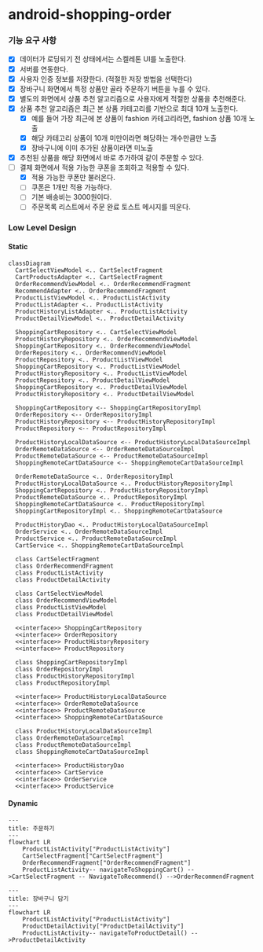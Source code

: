 # android-shopping-order

### 기능 요구 사항

- [x] 데이터가 로딩되기 전 상태에서는 스켈레톤 UI를 노출한다.
- [x] 서버를 연동한다.
- [x] 사용자 인증 정보를 저장한다. (적절한 저장 방법을 선택한다)
- [x] 장바구니 화면에서 특정 상품만 골라 주문하기 버튼을 누를 수 있다. 
- [x] 별도의 화면에서 상품 추천 알고리즘으로 사용자에게 적절한 상품을 추천해준다.
- [x] 상품 추천 알고리즘은 최근 본 상품 카테고리를 기반으로 최대 10개 노출한다. 
  - [x] 예를 들어 가장 최근에 본 상품이 fashion 카테고리라면, fashion 상품 10개 노출 
  - [x] 해당 카테고리 상품이 10개 미만이라면 해당하는 개수만큼만 노출 
  - [x] 장바구니에 이미 추가된 상품이라면 미노출 
- [x] 추천된 상품을 해당 화면에서 바로 추가하여 같이 주문할 수 있다.
- [ ] 결제 화면에서 적용 가능한 쿠폰을 조회하고 적용할 수 있다.
  - [x] 적용 가능한 쿠폰만 불러온다.  
  - [ ] 쿠폰은 1개만 적용 가능하다.
  - [ ] 기본 배송비는 3000원이다.
  - [ ] 주문목록 리스트에서 주문 완료 토스트 메시지를 띄운다.

### Low Level Design 

#### Static

```mermaid
classDiagram
  CartSelectViewModel <.. CartSelectFragment
  CartProductsAdapter <.. CartSelectFragment
  OrderRecommendViewModel <.. OrderRecommendFragment
  RecommendAdapter <.. OrderRecommendFragment
  ProductListViewModel <.. ProductListActivity
  ProductListAdapter <.. ProductListActivity 
  ProductHistoryListAdapter <.. ProductListActivity
  ProductDetailViewModel <.. ProductDetailActivity

  ShoppingCartRepository <.. CartSelectViewModel
  ProductHistoryRepository <.. OrderRecommendViewModel
  ShoppingCartRepository <.. OrderRecommendViewModel
  OrderRepository <.. OrderRecommendViewModel
  ProductRepository <.. ProductListViewModel
  ShoppingCartRepository <.. ProductListViewModel
  ProductHistoryRepository <.. ProductListViewModel
  ProductRepository <.. ProductDetailViewModel
  ShoppingCartRepository <.. ProductDetailViewModel
  ProductHistoryRepository <.. ProductDetailViewModel

  ShoppingCartRepository <-- ShoppingCartRepositoryImpl
  OrderRepository <-- OrderRepositoryImpl
  ProductHistoryRepository <-- ProductHistoryRepositoryImpl
  ProductRepository <-- ProductRepositoryImpl
  
  ProductHistoryLocalDataSource <-- ProductHistoryLocalDataSourceImpl
  OrderRemoteDataSource <-- OrderRemoteDataSourceImpl
  ProductRemoteDataSource <-- ProductRemoteDataSourceImpl
  ShoppingRemoteCartDataSource <-- ShoppingRemoteCartDataSourceImpl

  OrderRemoteDataSource <.. OrderRepositoryImpl
  ProductHistoryLocalDataSource <.. ProductHistoryRepositoryImpl
  ShoppingCartRepository <.. ProductHistoryRepositoryImpl
  ProductRemoteDataSource <.. ProductRepositoryImpl
  ShoppingRemoteCartDataSource <.. ProductRepositoryImpl
  ShoppingCartRepositoryImpl <.. ShoppingRemoteCartDataSource

  ProductHistoryDao <.. ProductHistoryLocalDataSourceImpl
  OrderService <.. OrderRemoteDataSourceImpl
  ProductService <.. ProductRemoteDataSourceImpl
  CartService <.. ShoppingRemoteCartDataSourceImpl

  class CartSelectFragment
  class OrderRecommendFragment
  class ProductListActivity
  class ProductDetailActivity

  class CartSelectViewModel
  class OrderRecommendViewModel
  class ProductListViewModel
  class ProductDetailViewModel

  <<interface>> ShoppingCartRepository
  <<interface>> OrderRepository
  <<interface>> ProductHistoryRepository
  <<interface>> ProductRepository

  class ShoppingCartRepositoryImpl
  class OrderRepositoryImpl
  class ProductHistoryRepositoryImpl
  class ProductRepositoryImpl
  
  <<interface>> ProductHistoryLocalDataSource
  <<interface>> OrderRemoteDataSource
  <<interface>> ProductRemoteDataSource
  <<interface>> ShoppingRemoteCartDataSource

  class ProductHistoryLocalDataSourceImpl
  class OrderRemoteDataSourceImpl
  class ProductRemoteDataSourceImpl
  class ShoppingRemoteCartDataSourceImpl

  <<interface>> ProductHistoryDao
  <<interface>> CartService
  <<interface>> OrderService
  <<interface>> ProductService
```

#### Dynamic

```mermaid
---
title: 주문하기
---
flowchart LR
    ProductListActivity["ProductListActivity"]
    CartSelectFragment["CartSelectFragment"]
    OrderRecommendFragment["OrderRecommendFragment"]
    ProductListActivity-- navigateToShoppingCart() -->CartSelectFragment -- NavigateToRecommend() -->OrderRecommendFragment
```

```mermaid
---
title: 장바구니 담기
---
flowchart LR
    ProductListActivity["ProductListActivity"]
    ProductDetailActivity["ProductDetailActivity"]
    ProductListActivity-- navigateToProductDetail() -->ProductDetailActivity
```
